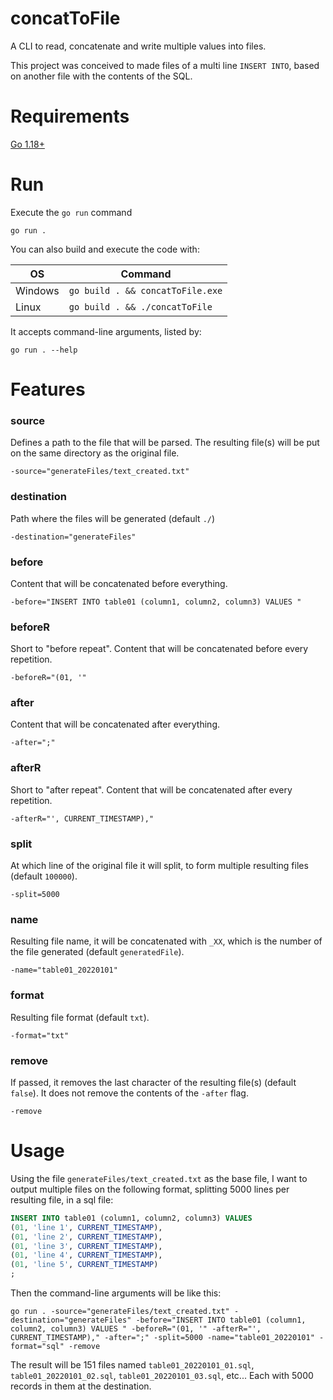 # concatToFile

A CLI to read, concatenate and write multiple values into files.

This project was conceived to made files of a multi line `INSERT INTO`, based on another file with the contents of the SQL.

# Requirements

[Go 1.18+](https://go.dev/dl/)

# Run

Execute the `go run` command

    go run .

You can also build and execute the code with:

OS | Command
--- | --- 
Windows | `go build . && concatToFile.exe`
Linux | `go build . && ./concatToFile`

It accepts command-line arguments, listed by: 

    go run . --help

# Features

### source

Defines a path to the file that will be parsed. The resulting file(s) will be put on the same directory as the original file.

    -source="generateFiles/text_created.txt"

### destination

Path where the files will be generated (default `./`)

    -destination="generateFiles"

### before

Content that will be concatenated before everything.

    -before="INSERT INTO table01 (column1, column2, column3) VALUES "

### beforeR

Short to "before repeat". Content that will be concatenated before every repetition.

    -beforeR="(01, '"

### after

Content that will be concatenated after everything.

    -after=";"

### afterR

Short to "after repeat". Content that will be concatenated after every repetition.

    -afterR="', CURRENT_TIMESTAMP),"

### split

At which line of the original file it will split, to form multiple resulting files (default `100000`).

    -split=5000

### name

Resulting file name, it will be concatenated with `_XX`, which is the number of the file generated (default `generatedFile`).

    -name="table01_20220101"

### format

Resulting file format (default `txt`).

    -format="txt"

### remove

If passed, it removes the last character of the resulting file(s) (default `false`). It does not remove the contents of the `-after` flag.

    -remove

# Usage

Using the file `generateFiles/text_created.txt` as the base file, I want to output multiple files on the following format, splitting 5000 lines per resulting file, in a sql file:

```sql
INSERT INTO table01 (column1, column2, column3) VALUES 
(01, 'line 1', CURRENT_TIMESTAMP),
(01, 'line 2', CURRENT_TIMESTAMP),
(01, 'line 3', CURRENT_TIMESTAMP),
(01, 'line 4', CURRENT_TIMESTAMP),
(01, 'line 5', CURRENT_TIMESTAMP)
;
```

Then the command-line arguments will be like this:

    go run . -source="generateFiles/text_created.txt" -destination="generateFiles" -before="INSERT INTO table01 (column1, column2, column3) VALUES " -beforeR="(01, '" -afterR="', CURRENT_TIMESTAMP)," -after=";" -split=5000 -name="table01_20220101" -format="sql" -remove

The result will be 151 files named `table01_20220101_01.sql`, `table01_20220101_02.sql`, `table01_20220101_03.sql`, etc... Each with 5000 records in them at the destination.